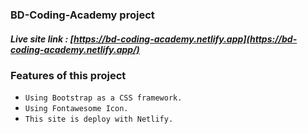 ### BD-Coding-Academy project

##### Live site link : [https://bd-coding-academy.netlify.app](https://bd-coding-academy.netlify.app/)

### Features of this project
- `Using Bootstrap as a CSS framework.`
- `Using Fontawesome Icon.`
- `This site is deploy with Netlify.`